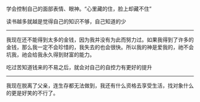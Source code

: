 学会控制自己的面部表情、眼神。“心里藏的住，脸上却藏不住”

读书越多就越是觉得自己的知识不够，自己知道的少
___
我现在还不能得到太多的金钱，因为我并没有为此而努力过。如果我得到了许多的金钱，那么我一定不会珍惜的，我失去的也会很快。所以我的神是爱我的，祂不会坑我，祂会给我永久得到财富的能力。

  

吃过苦知道钱来的不易之后，就会对自己的自控力有更好的提升
___
我现在脱离了父亲，连生存都无法做到，我还有什么资格去享受生活，找对象什么的更是好笑的不行了。
